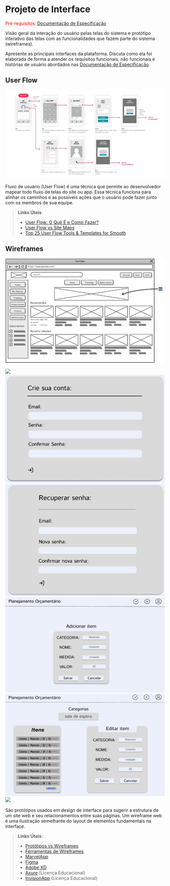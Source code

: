 
# Projeto de Interface

<span style="color:red">Pré-requisitos: <a href="2-Especificação do Projeto.md"> Documentação de Especificação</a></span>

Visão geral da interação do usuário pelas telas do sistema e protótipo interativo das telas com as funcionalidades que fazem parte do sistema (wireframes).

 Apresente as principais interfaces da plataforma. Discuta como ela foi elaborada de forma a atender os requisitos funcionais, não funcionais e histórias de usuário abordados nas <a href="2-Especificação do Projeto.md"> Documentação de Especificação</a>.

## User Flow

![Exemplo de UserFlow](img/userflow.jpg)

Fluxo de usuário (User Flow) é uma técnica que permite ao desenvolvedor mapear todo fluxo de telas do site ou app. Essa técnica funciona para alinhar os caminhos e as possíveis ações que o usuário pode fazer junto com os membros de sua equipe.

> **Links Úteis**:
> - [User Flow: O Quê É e Como Fazer?](https://medium.com/7bits/fluxo-de-usu%C3%A1rio-user-flow-o-que-%C3%A9-como-fazer-79d965872534)
> - [User Flow vs Site Maps](http://designr.com.br/sitemap-e-user-flow-quais-as-diferencas-e-quando-usar-cada-um/)
> - [Top 25 User Flow Tools & Templates for Smooth](https://www.mockplus.com/blog/post/user-flow-tools)


## Wireframes

![Exemplo de Wireframe](img/wireframe-example.png)

![](/img/TelaLogin.png)
![](https://github.com/ICEI-PUC-Minas-PMV-ADS/pmv-ads-2022-2-e1-proj-web-t7-planejamento-orcamentario/blob/main/docs/img/TelaCadastro.png)
![](https://github.com/ICEI-PUC-Minas-PMV-ADS/pmv-ads-2022-2-e1-proj-web-t7-planejamento-orcamentario/blob/main/docs/img/TelaRecuperaSenha.png)
![](https://github.com/ICEI-PUC-Minas-PMV-ADS/pmv-ads-2022-2-e1-proj-web-t7-planejamento-orcamentario/blob/main/docs/img/TelaAdicionar.png)
![](https://github.com/ICEI-PUC-Minas-PMV-ADS/pmv-ads-2022-2-e1-proj-web-t7-planejamento-orcamentario/blob/main/docs/img/TelaEditar.png)
![](https://github.com/ICEI-PUC-Minas-PMV-ADS/pmv-ads-2022-2-e1-proj-web-t7-planejamento-orcamentario/blob/main/docs/img/TelaOrçamento.png)


São protótipos usados em design de interface para sugerir a estrutura de um site web e seu relacionamentos entre suas páginas. Um wireframe web é uma ilustração semelhante do layout de elementos fundamentais na interface.
 
> **Links Úteis**:
> - [Protótipos vs Wireframes](https://www.nngroup.com/videos/prototypes-vs-wireframes-ux-projects/)
> - [Ferramentas de Wireframes](https://rockcontent.com/blog/wireframes/)
> - [MarvelApp](https://marvelapp.com/developers/documentation/tutorials/)
> - [Figma](https://www.figma.com/)
> - [Adobe XD](https://www.adobe.com/br/products/xd.html#scroll)
> - [Axure](https://www.axure.com/edu) (Licença Educacional)
> - [InvisionApp](https://www.invisionapp.com/) (Licença Educacional)
